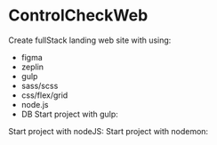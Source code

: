 # ControlCheckWeb
Create fullStack landing web site with using:
* figma
* zeplin
* gulp
* sass/scss
* css/flex/grid
* node.js
* DB
Start project with gulp:
<npm install>
<gulp serve>
Start project with nodeJS:
<npm install>
<node index.js>
Start project with nodemon:
<npm install>
<npm run dev>
